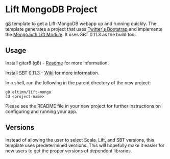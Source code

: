 # Lift MongoDB Project

[g8](http://github.com/n8han/giter8) template to get a Lift-MongoDB webapp up and running quickly.
The template generates a project that uses [Twitter's Bootstrap](http://twitter.github.com/bootstrap/)
and implements the [Mongoauth Lift Module](https://github.com/eltimn/lift-mongoauth). It uses SBT 0.11.3
as the build tool.

## Usage

Install giter8 (g8) - [Readme](http://github.com/n8han/giter8#readme) for more information.

Install SBT 0.11.3 - [Wiki](https://github.com/harrah/xsbt/wiki) for more information.

In a shell, run the following in the parent directory of the new project:

    g8 eltimn/lift-mongo
    cd <project-name>

Please see the README file in your new project for further instructions on configuring and running your app.

## Versions

Instead of allowing the user to select Scala, Lift, and SBT versions, this template uses predetermined versions.
This will hopefully make it easier for new users to get the proper versions of dependent libraries.
